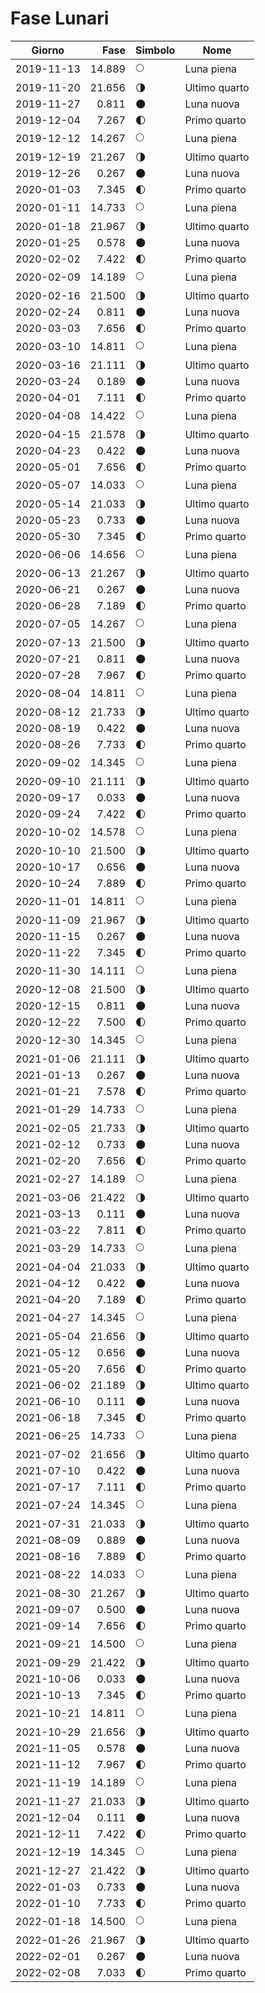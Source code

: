 # Fase Lunari
    
Giorno     | Fase   | Simbolo | Nome
-----------|-------:|---|---
2019-11-13 | 14.889 | 🌕 | Luna piena
2019-11-20 | 21.656 | 🌗 | Ultimo quarto
2019-11-27 |  0.811 | 🌑 | Luna nuova
2019-12-04 |  7.267 | 🌓 | Primo quarto
2019-12-12 | 14.267 | 🌕 | Luna piena
2019-12-19 | 21.267 | 🌗 | Ultimo quarto
2019-12-26 |  0.267 | 🌑 | Luna nuova
2020-01-03 |  7.345 | 🌓 | Primo quarto
2020-01-11 | 14.733 | 🌕 | Luna piena
2020-01-18 | 21.967 | 🌗 | Ultimo quarto
2020-01-25 |  0.578 | 🌑 | Luna nuova
2020-02-02 |  7.422 | 🌓 | Primo quarto
2020-02-09 | 14.189 | 🌕 | Luna piena
2020-02-16 | 21.500 | 🌗 | Ultimo quarto
2020-02-24 |  0.811 | 🌑 | Luna nuova
2020-03-03 |  7.656 | 🌓 | Primo quarto
2020-03-10 | 14.811 | 🌕 | Luna piena
2020-03-16 | 21.111 | 🌗 | Ultimo quarto
2020-03-24 |  0.189 | 🌑 | Luna nuova
2020-04-01 |  7.111 | 🌓 | Primo quarto
2020-04-08 | 14.422 | 🌕 | Luna piena
2020-04-15 | 21.578 | 🌗 | Ultimo quarto
2020-04-23 |  0.422 | 🌑 | Luna nuova
2020-05-01 |  7.656 | 🌓 | Primo quarto
2020-05-07 | 14.033 | 🌕 | Luna piena
2020-05-14 | 21.033 | 🌗 | Ultimo quarto
2020-05-23 |  0.733 | 🌑 | Luna nuova
2020-05-30 |  7.345 | 🌓 | Primo quarto
2020-06-06 | 14.656 | 🌕 | Luna piena
2020-06-13 | 21.267 | 🌗 | Ultimo quarto
2020-06-21 |  0.267 | 🌑 | Luna nuova
2020-06-28 |  7.189 | 🌓 | Primo quarto
2020-07-05 | 14.267 | 🌕 | Luna piena
2020-07-13 | 21.500 | 🌗 | Ultimo quarto
2020-07-21 |  0.811 | 🌑 | Luna nuova
2020-07-28 |  7.967 | 🌓 | Primo quarto
2020-08-04 | 14.811 | 🌕 | Luna piena
2020-08-12 | 21.733 | 🌗 | Ultimo quarto
2020-08-19 |  0.422 | 🌑 | Luna nuova
2020-08-26 |  7.733 | 🌓 | Primo quarto
2020-09-02 | 14.345 | 🌕 | Luna piena
2020-09-10 | 21.111 | 🌗 | Ultimo quarto
2020-09-17 |  0.033 | 🌑 | Luna nuova
2020-09-24 |  7.422 | 🌓 | Primo quarto
2020-10-02 | 14.578 | 🌕 | Luna piena
2020-10-10 | 21.500 | 🌗 | Ultimo quarto
2020-10-17 |  0.656 | 🌑 | Luna nuova
2020-10-24 |  7.889 | 🌓 | Primo quarto
2020-11-01 | 14.811 | 🌕 | Luna piena
2020-11-09 | 21.967 | 🌗 | Ultimo quarto
2020-11-15 |  0.267 | 🌑 | Luna nuova
2020-11-22 |  7.345 | 🌓 | Primo quarto
2020-11-30 | 14.111 | 🌕 | Luna piena
2020-12-08 | 21.500 | 🌗 | Ultimo quarto
2020-12-15 |  0.811 | 🌑 | Luna nuova
2020-12-22 |  7.500 | 🌓 | Primo quarto
2020-12-30 | 14.345 | 🌕 | Luna piena
2021-01-06 | 21.111 | 🌗 | Ultimo quarto
2021-01-13 |  0.267 | 🌑 | Luna nuova
2021-01-21 |  7.578 | 🌓 | Primo quarto
2021-01-29 | 14.733 | 🌕 | Luna piena
2021-02-05 | 21.733 | 🌗 | Ultimo quarto
2021-02-12 |  0.733 | 🌑 | Luna nuova
2021-02-20 |  7.656 | 🌓 | Primo quarto
2021-02-27 | 14.189 | 🌕 | Luna piena
2021-03-06 | 21.422 | 🌗 | Ultimo quarto
2021-03-13 |  0.111 | 🌑 | Luna nuova
2021-03-22 |  7.811 | 🌓 | Primo quarto
2021-03-29 | 14.733 | 🌕 | Luna piena
2021-04-04 | 21.033 | 🌗 | Ultimo quarto
2021-04-12 |  0.422 | 🌑 | Luna nuova
2021-04-20 |  7.189 | 🌓 | Primo quarto
2021-04-27 | 14.345 | 🌕 | Luna piena
2021-05-04 | 21.656 | 🌗 | Ultimo quarto
2021-05-12 |  0.656 | 🌑 | Luna nuova
2021-05-20 |  7.656 | 🌓 | Primo quarto
2021-06-02 | 21.189 | 🌗 | Ultimo quarto
2021-06-10 |  0.111 | 🌑 | Luna nuova
2021-06-18 |  7.345 | 🌓 | Primo quarto
2021-06-25 | 14.733 | 🌕 | Luna piena
2021-07-02 | 21.656 | 🌗 | Ultimo quarto
2021-07-10 |  0.422 | 🌑 | Luna nuova
2021-07-17 |  7.111 | 🌓 | Primo quarto
2021-07-24 | 14.345 | 🌕 | Luna piena
2021-07-31 | 21.033 | 🌗 | Ultimo quarto
2021-08-09 |  0.889 | 🌑 | Luna nuova
2021-08-16 |  7.889 | 🌓 | Primo quarto
2021-08-22 | 14.033 | 🌕 | Luna piena
2021-08-30 | 21.267 | 🌗 | Ultimo quarto
2021-09-07 |  0.500 | 🌑 | Luna nuova
2021-09-14 |  7.656 | 🌓 | Primo quarto
2021-09-21 | 14.500 | 🌕 | Luna piena
2021-09-29 | 21.422 | 🌗 | Ultimo quarto
2021-10-06 |  0.033 | 🌑 | Luna nuova
2021-10-13 |  7.345 | 🌓 | Primo quarto
2021-10-21 | 14.811 | 🌕 | Luna piena
2021-10-29 | 21.656 | 🌗 | Ultimo quarto
2021-11-05 |  0.578 | 🌑 | Luna nuova
2021-11-12 |  7.967 | 🌓 | Primo quarto
2021-11-19 | 14.189 | 🌕 | Luna piena
2021-11-27 | 21.033 | 🌗 | Ultimo quarto
2021-12-04 |  0.111 | 🌑 | Luna nuova
2021-12-11 |  7.422 | 🌓 | Primo quarto
2021-12-19 | 14.345 | 🌕 | Luna piena
2021-12-27 | 21.422 | 🌗 | Ultimo quarto
2022-01-03 |  0.733 | 🌑 | Luna nuova
2022-01-10 |  7.733 | 🌓 | Primo quarto
2022-01-18 | 14.500 | 🌕 | Luna piena
2022-01-26 | 21.967 | 🌗 | Ultimo quarto
2022-02-01 |  0.267 | 🌑 | Luna nuova
2022-02-08 |  7.033 | 🌓 | Primo quarto
